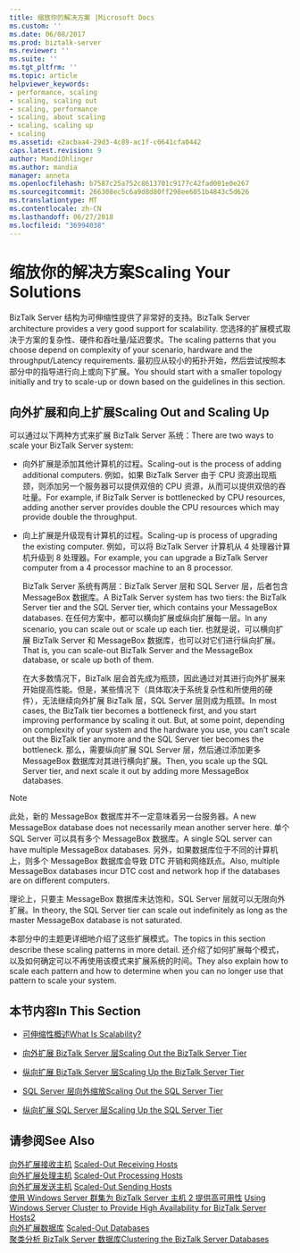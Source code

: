 ```yaml
---
title: 缩放你的解决方案 |Microsoft Docs
ms.custom: ''
ms.date: 06/08/2017
ms.prod: biztalk-server
ms.reviewer: ''
ms.suite: ''
ms.tgt_pltfrm: ''
ms.topic: article
helpviewer_keywords:
- performance, scaling
- scaling, scaling out
- scaling, performance
- scaling, about scaling
- scaling, scaling up
- scaling
ms.assetid: e2acbaa4-29d3-4c89-ac1f-c0641cfa0442
caps.latest.revision: 9
author: MandiOhlinger
ms.author: mandia
manager: anneta
ms.openlocfilehash: b7587c25a752c8613701c9177c42fad001e0e267
ms.sourcegitcommit: 266308ec5c6a9d8d80ff298ee6051b4843c5d626
ms.translationtype: MT
ms.contentlocale: zh-CN
ms.lasthandoff: 06/27/2018
ms.locfileid: "36994038"
---
```

# <a name="scaling-your-solutions"></a><span data-ttu-id="308f3-102">缩放你的解决方案</span><span class="sxs-lookup"><span data-stu-id="308f3-102">Scaling Your Solutions</span></span>
<span data-ttu-id="308f3-103">BizTalk Server 结构为可伸缩性提供了非常好的支持。</span><span class="sxs-lookup"><span data-stu-id="308f3-103">BizTalk Server architecture provides a very good support for scalability.</span></span> <span data-ttu-id="308f3-104">您选择的扩展模式取决于方案的复杂性、硬件和吞吐量/延迟要求。</span><span class="sxs-lookup"><span data-stu-id="308f3-104">The scaling patterns that you choose depend on complexity of your scenario, hardware and the throughput/Latency requirements.</span></span> <span data-ttu-id="308f3-105">最初应从较小的拓扑开始，然后尝试按照本部分中的指导进行向上或向下扩展。</span><span class="sxs-lookup"><span data-stu-id="308f3-105">You should start with a smaller topology initially and try to scale-up or down based on the guidelines in this section.</span></span>  
  
## <a name="scaling-out-and-scaling-up"></a><span data-ttu-id="308f3-106">向外扩展和向上扩展</span><span class="sxs-lookup"><span data-stu-id="308f3-106">Scaling Out and Scaling Up</span></span>  
 <span data-ttu-id="308f3-107">可以通过以下两种方式来扩展 BizTalk Server 系统：</span><span class="sxs-lookup"><span data-stu-id="308f3-107">There are two ways to scale your BizTalk Server system:</span></span>  
  
- <span data-ttu-id="308f3-108">向外扩展是添加其他计算机的过程。</span><span class="sxs-lookup"><span data-stu-id="308f3-108">Scaling-out is the process of adding additional computers.</span></span> <span data-ttu-id="308f3-109">例如，如果 BizTalk Server 由于 CPU 资源出现瓶颈，则添加另一个服务器可以提供双倍的 CPU 资源，从而可以提供双倍的吞吐量。</span><span class="sxs-lookup"><span data-stu-id="308f3-109">For example, if BizTalk Server is bottlenecked by CPU resources, adding another server provides double the CPU resources which may provide double the throughput.</span></span>  
  
- <span data-ttu-id="308f3-110">向上扩展是升级现有计算机的过程。</span><span class="sxs-lookup"><span data-stu-id="308f3-110">Scaling-up is process of upgrading the existing computer.</span></span> <span data-ttu-id="308f3-111">例如，可以将 BizTalk Server 计算机从 4 处理器计算机升级到 8 处理器。</span><span class="sxs-lookup"><span data-stu-id="308f3-111">For example, you can upgrade a BizTalk Server computer from a 4 processor machine to an 8 processor.</span></span>  
  
  <span data-ttu-id="308f3-112">BizTalk Server 系统有两层：BizTalk Server 层和 SQL Server 层，后者包含 MessageBox 数据库。</span><span class="sxs-lookup"><span data-stu-id="308f3-112">A BizTalk Server system has two tiers: the BizTalk Server tier and the SQL Server tier, which contains your MessageBox databases.</span></span> <span data-ttu-id="308f3-113">在任何方案中，都可以横向扩展或纵向扩展每一层。</span><span class="sxs-lookup"><span data-stu-id="308f3-113">In any scenario, you can scale out or scale up each tier.</span></span> <span data-ttu-id="308f3-114">也就是说，可以横向扩展 BizTalk Server 和 MessageBox 数据库，也可以对它们进行纵向扩展。</span><span class="sxs-lookup"><span data-stu-id="308f3-114">That is, you can scale-out BizTalk Server and the MessageBox database, or scale up both of them.</span></span>  
  
  <span data-ttu-id="308f3-115">在大多数情况下，BizTalk 层会首先成为瓶颈，因此通过对其进行向外扩展来开始提高性能。但是，某些情况下（具体取决于系统复杂性和所使用的硬件），无法继续向外扩展 BizTalk 层，SQL Server 层则成为瓶颈。</span><span class="sxs-lookup"><span data-stu-id="308f3-115">In most cases, the BizTalk tier becomes a bottleneck first, and you start improving performance by scaling it out. But, at some point, depending on complexity of your system and the hardware you use, you can’t scale out the BizTalk tier anymore and the SQL Server tier becomes the bottleneck.</span></span> <span data-ttu-id="308f3-116">那么，需要纵向扩展 SQL Server 层，然后通过添加更多 MessageBox 数据库对其进行横向扩展。</span><span class="sxs-lookup"><span data-stu-id="308f3-116">Then, you scale up the SQL Server tier, and next scale it out by adding more MessageBox databases.</span></span>  
  
> [!NOTE]
>  <span data-ttu-id="308f3-117">此处，新的 MessageBox 数据库并不一定意味着另一台服务器。</span><span class="sxs-lookup"><span data-stu-id="308f3-117">A new MessageBox database does not necessarily mean another server here.</span></span> <span data-ttu-id="308f3-118">单个 SQL Server 可以具有多个 MessageBox 数据库。</span><span class="sxs-lookup"><span data-stu-id="308f3-118">A single SQL server can have multiple MessageBox databases.</span></span> <span data-ttu-id="308f3-119">另外，如果数据库位于不同的计算机上，则多个 MessageBox 数据库会导致 DTC 开销和网络跃点。</span><span class="sxs-lookup"><span data-stu-id="308f3-119">Also, multiple MessageBox databases incur DTC cost and network hop if the databases are on different computers.</span></span>  
  
 <span data-ttu-id="308f3-120">理论上，只要主 MessageBox 数据库未达饱和，SQL Server 层就可以无限向外扩展。</span><span class="sxs-lookup"><span data-stu-id="308f3-120">In theory, the SQL Server tier can scale out indefinitely as long as the master MessageBox database is not saturated.</span></span>  
  
 <span data-ttu-id="308f3-121">本部分中的主题更详细地介绍了这些扩展模式。</span><span class="sxs-lookup"><span data-stu-id="308f3-121">The topics in this section describe these scaling patterns in more detail.</span></span> <span data-ttu-id="308f3-122">还介绍了如何扩展每个模式，以及如何确定可以不再使用该模式来扩展系统的时间。</span><span class="sxs-lookup"><span data-stu-id="308f3-122">They also explain how to scale each pattern and how to determine when you can no longer use that pattern to scale your system.</span></span>  
  
## <a name="in-this-section"></a><span data-ttu-id="308f3-123">本节内容</span><span class="sxs-lookup"><span data-stu-id="308f3-123">In This Section</span></span>  
  
-   [<span data-ttu-id="308f3-124">可伸缩性概述</span><span class="sxs-lookup"><span data-stu-id="308f3-124">What Is Scalability?</span></span>](../core/what-is-scalability.md)  
  
-   [<span data-ttu-id="308f3-125">向外扩展 BizTalk Server 层</span><span class="sxs-lookup"><span data-stu-id="308f3-125">Scaling Out the BizTalk Server Tier</span></span>](../core/scaling-out-the-biztalk-server-tier.md)  
  
-   [<span data-ttu-id="308f3-126">纵向扩展 BizTalk Server 层</span><span class="sxs-lookup"><span data-stu-id="308f3-126">Scaling Up the BizTalk Server Tier</span></span>](../core/scaling-up-the-biztalk-server-tier.md)  
  
-   [<span data-ttu-id="308f3-127">SQL Server 层向外缩放</span><span class="sxs-lookup"><span data-stu-id="308f3-127">Scaling Out the SQL Server Tier</span></span>](../core/scaling-out-the-sql-server-tier.md)  
  
-   [<span data-ttu-id="308f3-128">纵向扩展 SQL Server 层</span><span class="sxs-lookup"><span data-stu-id="308f3-128">Scaling Up the SQL Server Tier</span></span>](../core/scaling-up-the-sql-server-tier.md)  
  
## <a name="see-also"></a><span data-ttu-id="308f3-129">请参阅</span><span class="sxs-lookup"><span data-stu-id="308f3-129">See Also</span></span>  
 <span data-ttu-id="308f3-130">[向外扩展接收主机](../core/scaled-out-receiving-hosts.md) </span><span class="sxs-lookup"><span data-stu-id="308f3-130">[Scaled-Out Receiving Hosts](../core/scaled-out-receiving-hosts.md) </span></span>  
 <span data-ttu-id="308f3-131">[向外扩展处理主机](../core/scaled-out-processing-hosts.md) </span><span class="sxs-lookup"><span data-stu-id="308f3-131">[Scaled-Out Processing Hosts](../core/scaled-out-processing-hosts.md) </span></span>  
 <span data-ttu-id="308f3-132">[向外扩展发送主机](../core/scaled-out-sending-hosts.md) </span><span class="sxs-lookup"><span data-stu-id="308f3-132">[Scaled-Out Sending Hosts](../core/scaled-out-sending-hosts.md) </span></span>  
 <span data-ttu-id="308f3-133">[使用 Windows Server 群集为 BizTalk Server 主机 2 提供高可用性](../core/use-windows-cluster-to-provide-high-availability-for-biztalk-hosts.md) </span><span class="sxs-lookup"><span data-stu-id="308f3-133">[Using Windows Server Cluster to Provide High Availability for BizTalk Server Hosts2](../core/use-windows-cluster-to-provide-high-availability-for-biztalk-hosts.md) </span></span>  
 <span data-ttu-id="308f3-134">[向外扩展数据库](../core/scaled-out-databases.md) </span><span class="sxs-lookup"><span data-stu-id="308f3-134">[Scaled-Out Databases](../core/scaled-out-databases.md) </span></span>  
 [<span data-ttu-id="308f3-135">聚类分析 BizTalk Server 数据库</span><span class="sxs-lookup"><span data-stu-id="308f3-135">Clustering the BizTalk Server Databases</span></span>](../core/clustering-the-biztalk-server-databases1.md)